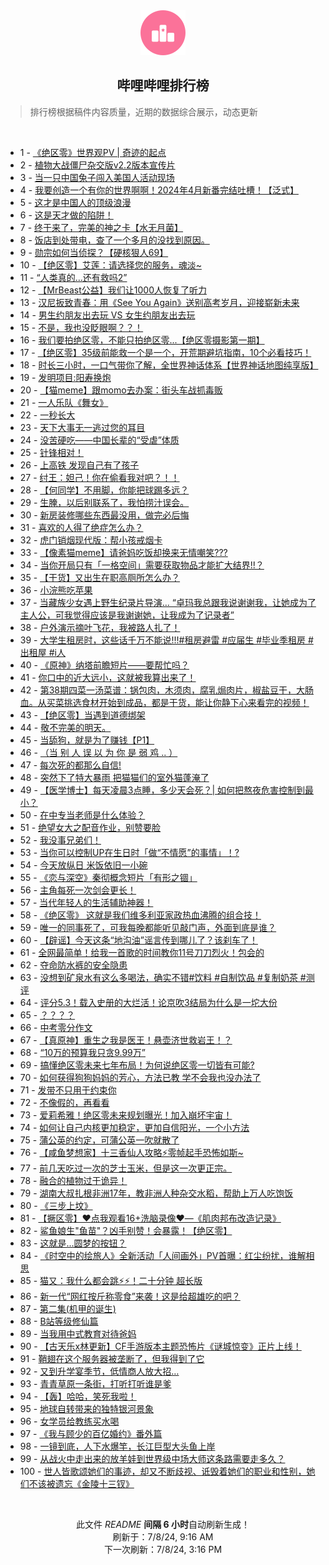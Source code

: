 <div align="center">
    <img src="./assets/icon_rank.png" alt="logo" />
    <h2>哔哩哔哩排行榜</h>
</div>

> 排行榜根据稿件内容质量，近期的数据综合展示，动态更新

<br />

<ul><li><span>1 - <a href=https://www.bilibili.com/BV1GE4m1R7k5>《绝区零》世界观PV | 奇迹的起点</a></span></li><li><span>2 - <a href=https://www.bilibili.com/BV1NS411w7Yf>植物大战僵尸杂交版v2.2版本宣传片</a></span></li><li><span>3 - <a href=https://www.bilibili.com/BV1ZH4y1w7yf>当一只中国兔子闯入美国人活动现场</a></span></li><li><span>4 - <a href=https://www.bilibili.com/BV1n6421f75a>我要创造一个有你的世界啊啊！2024年4月新番完结吐槽！【泛式】</a></span></li><li><span>5 - <a href=https://www.bilibili.com/BV1tW421R77P>这才是中国人的顶级浪漫</a></span></li><li><span>6 - <a href=https://www.bilibili.com/BV13W421d7vA>这是天才做的陷阱！</a></span></li><li><span>7 - <a href=https://www.bilibili.com/BV14T421Y7ve>终于来了，完美的神之卡【水无月菌】</a></span></li><li><span>8 - <a href=https://www.bilibili.com/BV1ab421E7rQ>饭店到处带电，查了一个多月的没找到原因。</a></span></li><li><span>9 - <a href=https://www.bilibili.com/BV1k1421b7iE>勋宗如何当侦探？【硬核狠人69】</a></span></li><li><span>10 - <a href=https://www.bilibili.com/BV1Ex4y1t7dE>【绝区零】艾莲：请选择您的服务，魂淡~</a></span></li><li><span>11 - <a href=https://www.bilibili.com/BV1rx4y1t726>“人类真的…还有救吗2”</a></span></li><li><span>12 - <a href=https://www.bilibili.com/BV171421k7j9>【MrBeast公益】我们让1000人恢复了听力</a></span></li><li><span>13 - <a href=https://www.bilibili.com/BV1SH4y1F7fG>汉尼扳致青春：用《See You Again》送别高考岁月，迎接崭新未来</a></span></li><li><span>14 - <a href=https://www.bilibili.com/BV1vb421E7S4>男生约朋友出去玩 VS 女生约朋友出去玩</a></span></li><li><span>15 - <a href=https://www.bilibili.com/BV1zJ4m1T7jq>不是，我也没眨眼啊？？！</a></span></li><li><span>16 - <a href=https://www.bilibili.com/BV1hm421g7af>我们要拍绝区零，不能只拍绝区零...【绝区零摄影第一期】</a></span></li><li><span>17 - <a href=https://www.bilibili.com/BV1Eb421n7eh>【绝区零】35级前能救一个是一个，开荒期避坑指南，10个必看技巧！</a></span></li><li><span>18 - <a href=https://www.bilibili.com/BV1fS421R7VW>时长三小时，一口气带你了解，全世界神话体系【世界神话地图纯享版】</a></span></li><li><span>19 - <a href=https://www.bilibili.com/BV1Sz421q7wL>发明项目:阳寿换炮</a></span></li><li><span>20 - <a href=https://www.bilibili.com/BV1kb421n7ec>【猫meme】跟momo去办案：街头车战抓毒贩</a></span></li><li><span>21 - <a href=https://www.bilibili.com/BV1om421G7uE>一人乐队《舞女》</a></span></li><li><span>22 - <a href=https://www.bilibili.com/BV1uJ4m1M7Ki>一秒长大</a></span></li><li><span>23 - <a href=https://www.bilibili.com/BV1DZ421K78g>天下大事无一逃过您的耳目</a></span></li><li><span>24 - <a href=https://www.bilibili.com/BV12M4m11764>没苦硬吃——中国长辈的“受虐”体质</a></span></li><li><span>25 - <a href=https://www.bilibili.com/BV1eb421E7AR>针锋相对！</a></span></li><li><span>26 - <a href=https://www.bilibili.com/BV1yr421T7GT>上高铁 发现自己有了孩子</a></span></li><li><span>27 - <a href=https://www.bilibili.com/BV1hi421h7zn>纣王：妲己！你在偷看我对吧？！！</a></span></li><li><span>28 - <a href=https://www.bilibili.com/BV1oH4y1F7P9>【何同学】不用脚，你能把球踢多远？</a></span></li><li><span>29 - <a href=https://www.bilibili.com/BV1hS411c7wq>生腌，以后别联系了，我怕捞汁误会。</a></span></li><li><span>30 - <a href=https://www.bilibili.com/BV1Gf421q7d4>新房装修哪些东西最没用，做完必后悔</a></span></li><li><span>31 - <a href=https://www.bilibili.com/BV1eZ421T78x>喜欢的人得了绝症怎么办？</a></span></li><li><span>32 - <a href=https://www.bilibili.com/BV1Ff421q7v3>虎门销烟现代版：帮小孩戒烟卡</a></span></li><li><span>33 - <a href=https://www.bilibili.com/BV13E4m1R7Fm>【像素猫meme】请爸妈吃饭却换来无情嘲笑???</a></span></li><li><span>34 - <a href=https://www.bilibili.com/BV11T421k7mA>当你开局只有「一格空间」需要获取物品才能扩大结界!!？</a></span></li><li><span>35 - <a href=https://www.bilibili.com/BV15S411A7Ei>【干货】又出生在职高厕所怎么办？</a></span></li><li><span>36 - <a href=https://www.bilibili.com/BV1gS411P7Kv>小浣熊吃苹果</a></span></li><li><span>37 - <a href=https://www.bilibili.com/BV1YE421A7gH>当藏族少女遇上野生纪录片导演… “卓玛我总跟我说谢谢我，让她成为了主人公，可我觉得应该是我谢谢她，让我成为了记录者”</a></span></li><li><span>38 - <a href=https://www.bilibili.com/BV1jS411w7su>户外演示摘叶飞花，我被路人扎了！</a></span></li><li><span>39 - <a href=https://www.bilibili.com/BV1dShseeEP9>大学生租房时，这些话千万不能说!!!#租房避雷 #应届生 #毕业季租房 #出租屋 #i人</a></span></li><li><span>40 - <a href=https://www.bilibili.com/BV1am421G7oU>《原神》纳塔前瞻短片——要帮忙吗？</a></span></li><li><span>41 - <a href=https://www.bilibili.com/BV1gm421G7Mj>你口中的近大远小，这就被我算出来了！</a></span></li><li><span>42 - <a href=https://www.bilibili.com/BV14y411B7nH>第38期四菜一汤菜谱：锅包肉，木须肉，腐乳焗肉片，椒盐豆干，大肠血。从买菜挑选食材开始到成品，都是干货，能让你静下心来看完的视频！</a></span></li><li><span>43 - <a href=https://www.bilibili.com/BV1nW421R7zi>【绝区零】当遇到道德绑架</a></span></li><li><span>44 - <a href=https://www.bilibili.com/BV1hm421G7TM>敬不完美的明天。</a></span></li><li><span>45 - <a href=https://www.bilibili.com/BV14z421q7vp>当舔狗，就是为了赚钱【P1】</a></span></li><li><span>46 - <a href=https://www.bilibili.com/BV1qx4y1t7oB>（当 别 人 误 以 为 你 是 弱 鸡 .. ）</a></span></li><li><span>47 - <a href=https://www.bilibili.com/BV1YE421A7ZV>每次死的都那么自信!</a></span></li><li><span>48 - <a href=https://www.bilibili.com/BV1cS411w7eB>突然下了特大暴雨 把猫猫们的室外猫蓬淹了</a></span></li><li><span>49 - <a href=https://www.bilibili.com/BV1rx4y1t7XT>【医学博士】每天凌晨3点睡，多少天会死？| 如何把熬夜危害控制到最小？</a></span></li><li><span>50 - <a href=https://www.bilibili.com/BV1or421T7iY>在中专当老师是什么体验？</a></span></li><li><span>51 - <a href=https://www.bilibili.com/BV1LZ421u71s>绝望女大之配音作业，别赞要脸</a></span></li><li><span>52 - <a href=https://www.bilibili.com/BV1Bi421Y7Ub>我没事兄弟们！</a></span></li><li><span>53 - <a href=https://www.bilibili.com/BV1eT421k7r2>当你可以控制UP在生日时「做“不情愿”的事情」！?</a></span></li><li><span>54 - <a href=https://www.bilibili.com/BV1My411i71x>今天放纵日 米饭依旧一小碗</a></span></li><li><span>55 - <a href=https://www.bilibili.com/BV1LE4m1R7yo>《恋与深空》秦彻概念短片「有形之锢」</a></span></li><li><span>56 - <a href=https://www.bilibili.com/BV1xb421n7c8>主角每死一次剑会更长！</a></span></li><li><span>57 - <a href=https://www.bilibili.com/BV1fW421R747>当代年轻人的生活辅助神器！</a></span></li><li><span>58 - <a href=https://www.bilibili.com/BV1RT421r7KV>《绝区零》 这就是我们维多利亚家政热血沸腾的组合技！</a></span></li><li><span>59 - <a href=https://www.bilibili.com/BV1Hy411i7Ty>唯一的同事死了，可我每晚都能听见敲门声，外面到底是谁？</a></span></li><li><span>60 - <a href=https://www.bilibili.com/BV1T1421k7QR>【辟谣】今天这条“地沟油”谣言传到哪儿了？该刹车了！</a></span></li><li><span>61 - <a href=https://www.bilibili.com/BV1h6hxe8E7a>全网最简单！给我一首歌的时间教你11号刀刀烈火！包会的</a></span></li><li><span>62 - <a href=https://www.bilibili.com/BV1Sr421T7Jg>夺命防水裤的安全隐患</a></span></li><li><span>63 - <a href=https://www.bilibili.com/BV1Jx4y1x7jT>没想到矿泉水有这么多喝法，确实不错#饮料 #自制饮品 #复制奶茶 #测评</a></span></li><li><span>64 - <a href=https://www.bilibili.com/BV1M1421k7NM>评分5.3！载入史册的大烂活！论京吹3结局为什么是一坨大份</a></span></li><li><span>65 - <a href=https://www.bilibili.com/BV1HJ4m1M7bA>？？？？</a></span></li><li><span>66 - <a href=https://www.bilibili.com/BV1cx4y147Sy>中考零分作文</a></span></li><li><span>67 - <a href=https://www.bilibili.com/BV1um421G7U7>【真原神】重生之我是医王！悬壶济世救岩王！？</a></span></li><li><span>68 - <a href=https://www.bilibili.com/BV1vm421g7DY>“10万的预算我只贪9.99万”</a></span></li><li><span>69 - <a href=https://www.bilibili.com/BV1YT421Y7pa>搞懂绝区零未来七年布局！为何说绝区零一切皆有可能?</a></span></li><li><span>70 - <a href=https://www.bilibili.com/BV1mM4m117XV>如何获得狗狗妈妈的芳心，方法已教 学不会我也没办法了</a></span></li><li><span>71 - <a href=https://www.bilibili.com/BV1BS421R7JW>发带不只用于约束你</a></span></li><li><span>72 - <a href=https://www.bilibili.com/BV19Z421K7sn>不像假的，再看看</a></span></li><li><span>73 - <a href=https://www.bilibili.com/BV1ei421Y7BT>爱莉希雅！绝区零未来规划曝光！加入崩坏宇宙！</a></span></li><li><span>74 - <a href=https://www.bilibili.com/BV1yz421z77x>如何让自己内核更加稳定，更加自信阳光，一个小方法</a></span></li><li><span>75 - <a href=https://www.bilibili.com/BV1Ux4y1x7rM>蒲公英的约定，可蒲公英一吹就散了</a></span></li><li><span>76 - <a href=https://www.bilibili.com/BV12i421a7gJ>【咸鱼梦想家】十三香仙人攻略⚡零帧起手恐怖如斯~</a></span></li><li><span>77 - <a href=https://www.bilibili.com/BV1hf421z7KG>前几天吃过一次的芝士玉米，但是这一次更正宗。</a></span></li><li><span>78 - <a href=https://www.bilibili.com/BV1nf421z7wF>融合的植物过于诡异！</a></span></li><li><span>79 - <a href=https://www.bilibili.com/BV196421Z7Si>湖南大叔扎根非洲17年，教非洲人种杂交水稻，帮助上万人吃饱饭</a></span></li><li><span>80 - <a href=https://www.bilibili.com/BV1cz421B7vf>《三步上坟》</a></span></li><li><span>81 - <a href=https://www.bilibili.com/BV17i421h7Li>【撅区零】❤️点我观看16+洗脑录像❤️—《肌肉邦布改造记录》</a></span></li><li><span>82 - <a href=https://www.bilibili.com/BV13E4m1R7kS>鲨鱼娘生"鱼苗"？凶手别赞！会暴露！【绝区零】</a></span></li><li><span>83 - <a href=https://www.bilibili.com/BV1US421R7et>这就是...圆梦的按钮？</a></span></li><li><span>84 - <a href=https://www.bilibili.com/BV1s1421k7pp>《时空中的绘旅人》全新活动「人间画外」PV首曝：红尘纷扰，谁解相思</a></span></li><li><span>85 - <a href=https://www.bilibili.com/BV1kM4m117Fw>猫又：我什么都会跳⚡️⚡️！二十分钟 超长版</a></span></li><li><span>86 - <a href=https://www.bilibili.com/BV1nE4m1R75H>新一代“网红按斤称零食”来袭！这是给超雄吃的吧？</a></span></li><li><span>87 - <a href=https://www.bilibili.com/BV1rx4y1x7uh>第二集(机甲的诞生)</a></span></li><li><span>88 - <a href=https://www.bilibili.com/BV1cS411w7LB>B站等级修仙篇</a></span></li><li><span>89 - <a href=https://www.bilibili.com/BV1ym421g7kX>当我用中式教育对待爸妈</a></span></li><li><span>90 - <a href=https://www.bilibili.com/BV1nT421k7S5>【古天乐x林更新】CF手游版本主题恐怖片《谜城惊变》正片上线！</a></span></li><li><span>91 - <a href=https://www.bilibili.com/BV1h4421U7Ui>鞘翅在这个服务器被垄断了，但我得到了它</a></span></li><li><span>92 - <a href=https://www.bilibili.com/BV1nH4y1w7ga>又到升学宴季节，低情商人放大招…</a></span></li><li><span>93 - <a href=https://www.bilibili.com/BV13w4m1Y7WJ>青青草原一条街，打听打听谁是爹</a></span></li><li><span>94 - <a href=https://www.bilibili.com/BV1yM4m117F5>【轰】哈哈，笑死我啦！</a></span></li><li><span>95 - <a href=https://www.bilibili.com/BV15f421q7P7>地球自转带来的独特银河景象</a></span></li><li><span>96 - <a href=https://www.bilibili.com/BV1kb421E7B7>女学员给教练买水喝</a></span></li><li><span>97 - <a href=https://www.bilibili.com/BV1Nz421B7KS>《我与顾少的百亿婚约》番外篇</a></span></li><li><span>98 - <a href=https://www.bilibili.com/BV1jy411B7gr>一镜到底，人下水爆竿，长江巨型大头鱼上岸</a></span></li><li><span>99 - <a href=https://www.bilibili.com/BV1QohsefEtv>从战火中走出来的放羊娃到世界级中场大师这条路需要走多久？</a></span></li><li><span>100 - <a href=https://www.bilibili.com/BV1qb421E7pp>世人皆歌颂她们的事迹，却又不断歧视、诋毁着她们的职业和性别，她们不该被遗忘《金陵十三钗》</a></span></li></ul>

<br />

<p align=center>此文件 <i>README</i> <b>间隔 6 小时</b>自动刷新生成！<br>刷新于：7/8/24, 9:16 AM<br>下一次刷新：7/8/24, 3:16 PM</p>